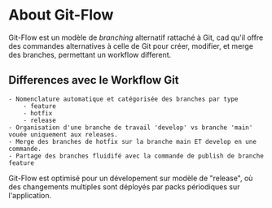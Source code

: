 # About Git-Flow

Git-Flow est un modèle de _branching_ alternatif rattaché à Git, cad qu'il offre des commandes alternatives à celle de Git pour créer, modifier, et merge des branches, permettant un workflow different.

## Differences avec le Workflow Git

    - Nomenclature automatique et catégorisée des branches par type
        - feature
        - hotfix
        - release
    - Organisation d'une branche de travail 'develop' vs branche 'main' vouée uniquement aux releases.
    - Merge des branches de hotfix sur la branche main ET develop en une commande.
    - Partage des branches fluidifé avec la commande de publish de branche feature

Git-Flow est optimisé pour un dévelopement sur modèle de "release", où des changements multiples sont déployés par packs périodiques sur l'application.
